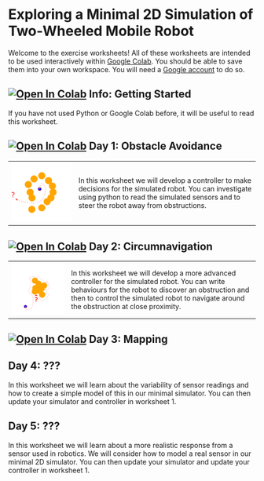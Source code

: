 # Exploring a Minimal 2D Simulation of Two-Wheeled Mobile Robot

Welcome to the exercise worksheets!  All of these worksheets are intended to be used interactively within <a href="https://research.google.com/colaboratory/">Google Colab</a>.  You should be able to save them into your own workspace.  You will need a <a href="https://www.google.com/account/about/">Google account</a> to do so.  

## [![Open In Colab](https://colab.research.google.com/assets/colab-badge.svg)](https://colab.research.google.com/github/paulodowd/GoogleColab_Simple2DSimulator/blob/main/Sheet1_ObstacleAvoidance.ipynb) Info: Getting Started

If you have not used Python or Google Colab before, it will be useful to read this worksheet.  


## [![Open In Colab](https://colab.research.google.com/assets/colab-badge.svg)](https://colab.research.google.com/github/paulodowd/GoogleColab_Simple2DSimulator/blob/main/Sheet1_ObstacleAvoidance.ipynb) Day 1: Obstacle Avoidance

<table>
  <tr>
    <td>
<img src="https://github.com/paulodowd/GoogleColab_Simple2DSimulator/blob/main/images/obs_avoidance.png?raw=true">
    </td>
    <td>
      In this worksheet we will develop a controller to make decisions for the simulated robot.  You can investigate using python to read the simulated sensors and to steer the robot away from obstructions.
    </td>
  </tr>
 </table>




## [![Open In Colab](https://colab.research.google.com/assets/colab-badge.svg)](https://colab.research.google.com/github/paulodowd/GoogleColab_Simple2DSimulator/blob/main/Sheet2_Circumnavigation.ipynb) Day 2: Circumnavigation

<table>
  <tr>
    <td>
<img src="https://github.com/paulodowd/GoogleColab_Simple2DSimulator/blob/main/images/c_navigation.png?raw=true">
    </td>
    <td>
      In this worksheet we will develop a more advanced controller for the simulated robot.  You can write behaviours for the robot to discover an obstruction and then to control the simulated robot to navigate around the obstruction at close proximity.
    </td>
  </tr>
 </table>


## [![Open In Colab](https://colab.research.google.com/assets/colab-badge.svg)](https://colab.research.google.com/github/paulodowd/GoogleColab_Simple2DSimulator/blob/main/Sheet3_Mapping.ipynb) Day 3: Mapping



## Day 4: ???
In this worksheet we will learn about the variability of sensor readings and how to create a simple model of this in our minimal simulator.  You can then update your simulator and controller in worksheet 1.

## Day 5: ???




In this worksheet we will learn about a more realistic response from a sensor used in robotics.  We will consider how to model a real sensor in our minimal 2D simulator.  You can then update your simulator and update your controller in worksheet 1.


